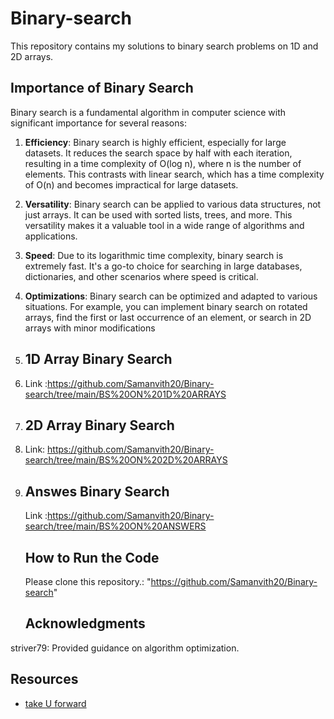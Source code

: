 # Binary-search

This repository contains my solutions to binary search problems on 1D and 2D arrays.

## Importance of Binary Search

Binary search is a fundamental algorithm in computer science with significant importance for several reasons:

1. **Efficiency**: Binary search is highly efficient, especially for large datasets. It reduces the search space by half with each iteration, resulting in a time complexity of O(log n), where n is the number of elements. This contrasts with linear search, which has a time complexity of O(n) and becomes impractical for large datasets.

2. **Versatility**: Binary search can be applied to various data structures, not just arrays. It can be used with sorted lists, trees, and more. This versatility makes it a valuable tool in a wide range of algorithms and applications.

3. **Speed**: Due to its logarithmic time complexity, binary search is extremely fast. It's a go-to choice for searching in large databases, dictionaries, and other scenarios where speed is critical.

4. **Optimizations**: Binary search can be optimized and adapted to various situations. For example, you can implement binary search on rotated arrays, find the first or last occurrence of an element, or search in 2D arrays with minor modifications
5. ## 1D Array Binary Search
6. Link :https://github.com/Samanvith20/Binary-search/tree/main/BS%20ON%201D%20ARRAYS
7. ##  2D Array Binary Search
8. Link: https://github.com/Samanvith20/Binary-search/tree/main/BS%20ON%202D%20ARRAYS
9. ## Answes Binary Search
    Link :https://github.com/Samanvith20/Binary-search/tree/main/BS%20ON%20ANSWERS
   ## How to Run the Code
   Please clone this repository.: "https://github.com/Samanvith20/Binary-search"
   ## Acknowledgments
    
striver79: Provided guidance on algorithm optimization.
  ## Resources
- [take U forward](https://youtu.be/_NT69eLpqks?si=rPLmYpyWuGFrc_EG)




   
